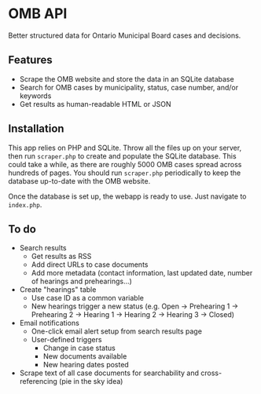 OMB API
=======

Better structured data for Ontario Municipal Board cases and decisions.

## Features

- Scrape the OMB website and store the data in an SQLite database
- Search for OMB cases by municipality, status, case number, and/or keywords
- Get results as human-readable HTML or JSON

## Installation

This app relies on PHP and SQLite. Throw all the files up on your server, then run `scraper.php` to create and populate the SQLite database. This could take a while, as there are roughly 5000 OMB cases spread across hundreds of pages. You should run `scraper.php` periodically to keep the database up-to-date with the OMB website.

Once the database is set up, the webapp is ready to use. Just navigate to `index.php`.

## To do

- Search results
	- Get results as RSS
	- Add direct URLs to case documents
	- Add more metadata (contact information, last updated date, number of hearings and prehearings...)
- Create "hearings" table
	- Use case ID as a common variable
	- New hearings trigger a new status (e.g. Open -> Prehearing 1 -> Prehearing 2 -> Hearing 1 -> Hearing 2 -> Hearing 3 -> Closed)
- Email notifications
	- One-click email alert setup from search results page
	- User-defined triggers
		- Change in case status
		- New documents available
		- New hearing dates posted
- Scrape text of all case documents for searchability and cross-referencing (pie in the sky idea)
